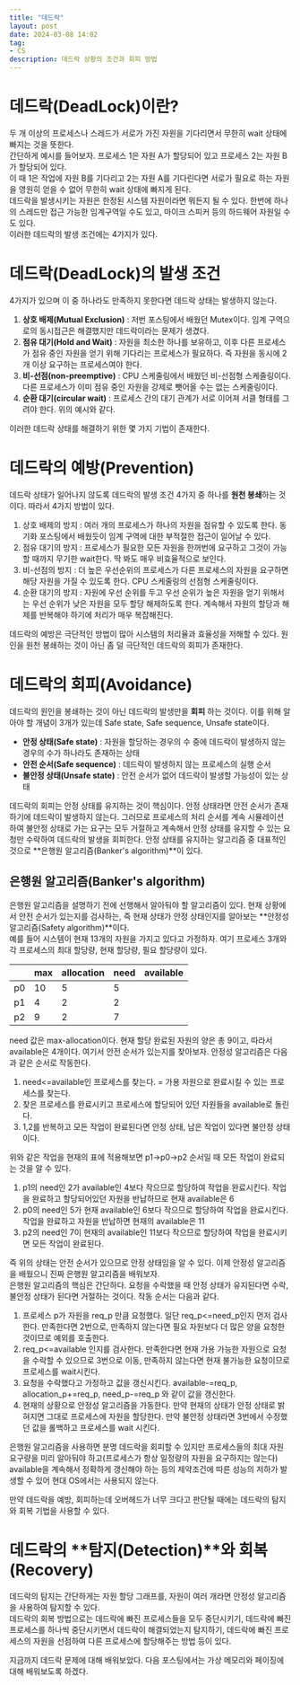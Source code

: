 ```yaml
---
title: "데드락"
layout: post
date: 2024-03-08 14:02
tag:
- CS
description: 데드락 상황의 조건과 회피 방법
---
```


# 데드락(DeadLock)이란?
두 개 이상의 프로세스나 스레드가 서로가 가진 자원을 기다리면서 무한히 wait 상태에 빠지는 것을 뜻한다.  
간단하게 예시를 들어보자. 프로세스 1은 자원 A가 할당되어 있고 프로세스 2는 자원 B가 할당되어 있다.  
이 때 1은 작업에 자원 B를 기다리고 2는 자원 A를 기다린다면 서로가 필요로 하는 자원을 영원히 얻을 수 없어 무한히 wait 상태에 빠지게 된다.  
데드락을 발생시키는 자원은 한정된 시스템 자원이라면 뭐든지 될 수 있다. 한번에 하나의 스레드만 접근 가능한 임계구역일 수도 있고, 마이크 스피커 등의 하드웨어 자원일 수도 있다.  
이러한 데드락의 발생 조건에는 4가지가 있다.  

# 데드락(DeadLock)의 발생 조건
4가지가 있으며 이 중 하나라도 만족하지 못한다면 데드락 상태는 발생하지 않는다.  

1) **상호 배제(Mutual Exclusion)** : 저번 포스팅에서 배웠던 Mutex이다. 임계 구역으로의 동시접근은 해결했지만 데드락이라는 문제가 생겼다.  
2) **점유 대기(Hold and Wait)** : 자원을 최소한 하나를 보유하고, 이후 다른 프로세스가 점유 중인 자원을 얻기 위해 기다리는 프로세스가 필요하다. 즉 자원을 동시에 2개 이상 요구하는 프로세스여야 한다.   
3) **비-선점(non-preemptive)** : CPU 스케줄링에서 배웠던 비-선점형 스케줄링이다. 다른 프로세스가 이미 점유 중인 자원을 강제로 뺏어올 수는 없는 스케줄링이다.  
4) **순환 대기(circular wait)** : 프로세스 간의 대기 관계가 서로 이어져 서클 형태를 그려야 한다. 위의 예시와 같다.  

이러한 데드락 상태를 해결하기 위한 몇 가지 기법이 존재한다.  

# 데드락의 예방(Prevention)
데드락 상태가 일어나지 않도록 데드락의 발생 조건 4가지 중 하나를 **원천 봉쇄**하는 것이다. 따라서 4가지 방법이 있다.  

1) 상호 배제의 방지 : 여러 개의 프로세스가 하나의 자원을 점유할 수 있도록 한다. 동기화 포스팅에서 배웠듯이 임계 구역에 대한 부적절한 접근이 일어날 수 있다.  
2) 점유 대기의 방지 : 프로세스가 필요한 모든 자원을 한꺼번에 요구하고 그것이 가능할 때까지 무기한 wait한다. 딱 봐도 매우 비효율적으로 보인다.  
3) 비-선점의 방지 : 더 높은 우선순위의 프로세스가 다른 프로세스의 자원을 요구하면 해당 자원을 가질 수 있도록 한다. CPU 스케줄링의 선점형 스케줄링이다.  
4) 순환 대기의 방지 : 자원에 우선 순위를 두고 우선 순위가 높은 자원을 얻기 위해서는 우선 순위가 낮은 자원을 모두 할당 해제하도록 한다. 계속해서 자원의 할당과 해제를 반복해야 하기에 처리가 매우 복잡해진다.

데드락의 예방은 극단적인 방법이 많아 시스템의 처리율과 효율성을 저해할 수 있다. 원인을 원천 봉쇄하는 것이 아닌 좀 덜 극단적인 데드락의 회피가 존재한다.  

# 데드락의 회피(Avoidance)
데드락의 원인을 봉쇄하는 것이 아닌 데드락의 발생만을 **회피** 하는 것이다. 이를 위해 알아야 할 개념이 3개가 있는데 Safe state, Safe sequence, Unsafe state이다.  

- **안정 상태(Safe state)** : 자원을 할당하는 경우의 수 중에 데드락이 발생하지 않는 경우의 수가 하나라도 존재하는 상태  
- **안전 순서(Safe sequence)** : 데드락이 발생하지 않는 프로세스의 실행 순서  
- **불안정 상태(Unsafe state)** : 안전 순서가 없어 데드락이 발생할 가능성이 있는 상태  

데드락의 회피는 안정 상태를 유지하는 것이 핵심이다. 안정 상태라면 안전 순서가 존재하기에 데드락이 발생하지 않는다. 그러므로 프로세스의 처리 순서를 계속 시뮬레이션 하여 불안정 상태로 가는 요구는 모두 거절하고 계속해서 안정 상태를 유지할 수 있는 요청만 수락하여 데드락의 발생을 회피한다. 안정 상태를 유지하는 알고리즘 중 대표적인 것으로 **은행원 알고리즘(Banker's algorithm)**이 있다.  

## **은행원 알고리즘(Banker's algorithm)**
은행원 알고리즘을 설명하기 전에 선행해서 알아둬야 할 알고리즘이 있다. 현재 상황에서 안전 순서가 있는지를 검사하는, 즉 현재 상태가 안정 상태인지를 알아보는 **안정성 알고리즘(Safety algorithm)**이다.  
예를 들어 시스템이 현재 13개의 자원을 가지고 있다고 가정하자. 여기 프로세스 3개와 각 프로세스의 최대 할당량, 현재 할당량, 필요 할당량이 있다.  

|    | max | allocation | need | available |  
| --- | --- | --- | --- | --- |  
| p0 | 10 | 5 | 5 |    |  
| p1 | 4 | 2 | 2 |     |
| p2 | 9 | 2 | 7 |     |

need 값은 max-allocation이다. 현재 할당 완료된 자원의 양은 총 9이고, 따라서 available은 4개이다. 여기서 안전 순서가 있는지를 찾아보자. 안정성 알고리즘은 다음과 같은 순서로 작동한다.  

1) need<=available인 프로세스를 찾는다. = 가용 자원으로 완료시킬 수 있는 프로세스를 찾는다.  
2) 찾은 프로세스를 완료시키고 프로세스에 할당되어 있던 자원들을 available로 돌린다.
3) 1,2를 반복하고 모든 작업이 완료된다면 안정 상태, 남은 작업이 있다면 불안정 상태이다.  

위와 같은 작업을 현재의 표에 적용해보면 p1->p0->p2 순서일 때 모든 작업이 완료되는 것을 알 수 있다.  

1) p1의 need인 2가 available인 4보다 작으므로 할당하여 작업을 완료시킨다. 작업을 완료하고 할당되어있던 자원을 반납하므로 현재 available은 6  
2) p0의 need인 5가 현재 available인 6보다 작으므로 할당하여 작업을 완료시킨다. 작업을 완료하고 자원을 반납하면 현재의 available은 11  
3) p2의 need인 7이 현재의 available인 11보다 작으므로 할당하여 작업을 완료시키면 모든 작업이 완료된다.  

즉 위의 상태는 안전 순서가 있으므로 안정 상태임을 알 수 있다. 이제 안정성 알고리즘을 배웠으니 진짜 은행원 알고리즘을 배워보자.  
은행원 알고리즘의 핵심은 간단하다. 요청을 수락했을 때 안정 상태가 유지된다면 수락, 불안정 상태가 된다면 거절하는 것이다. 작동 순서는 다음과 같다.  

1) 프로세스 p가 자원을 req_p 만큼 요청했다. 일단 req_p<=need_p인지 먼저 검사한다. 만족한다면 2번으로, 만족하지 않는다면 필요 자원보다 더 많은 양을 요청한 것이므로 예외를 호출한다.  
2) req_p<=available 인지를 검사한다. 만족한다면 현재 가용 가능한 자원으로 요청을 수락할 수 있으므로 3번으로 이동, 만족하지 않는다면 현재 불가능한 요청이므로 프로세스를 wait시킨다.  
3) 요청을 수락했다고 가정하고 값을 갱신시킨다. available-=req_p, allocation_p+=req_p, need_p-=req_p 와 같이 값을 갱신한다.  
4) 현재의 상황으로 안정성 알고리즘을 가동한다. 만약 현재의 상태가 안정 상태로 밝혀지면 그대로 프로세스에 자원을 할당한다. 만약 불안정 상태라면 3번에서 수정했던 값을 롤백하고 프로세스를 wait 시킨다.  

은행원 알고리즘을 사용하면 분명 데드락을 회피할 수 있지만 프로세스들의 최대 자원 요구량을 미리 알아둬야 하고(프로세스가 항상 일정량의 자원을 요구하지는 않는다)  
available을 계속해서 정확하게 갱신해야 하는 등의 제약조건에 따른 성능의 저하가 발생할 수 있어 현대 OS에서는 사용되지 않는다.  

만약 데드락을 예방, 회피하는데 오버헤드가 너무 크다고 판단될 때에는 데드락의 탐지와 회복 기법을 사용할 수 있다.  

# 데드락의 **탐지(Detection)**와 **회복(Recovery)**
데드락의 탐지는 간단하게는 자원 할당 그래프를, 자원이 여러 개라면 안정성 알고리즘을 사용하여 탐지할 수 있다.  
데드락의 회복 방법으로는 데드락에 빠진 프로세스들을 모두 중단시키기, 데드락에 빠진 프로세스를 하나씩 중단시키면서 데드락이 해결되었는지 탐지하기, 데드락에 빠진 프로세스의 자원을 선점하여 다른 프로세스에 할당해주는 방법 등이 있다.  

지금까지 데드락 문제에 대해 배워보았다. 다음 포스팅에서는 가상 메모리와 페이징에 대해 배워보도록 하겠다.